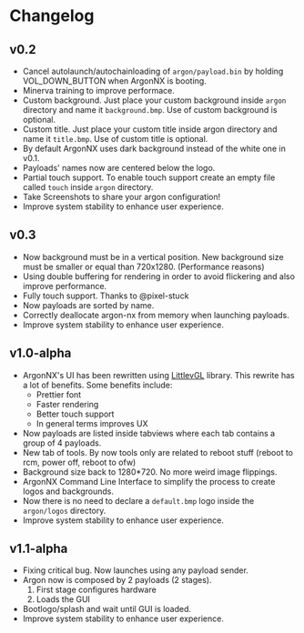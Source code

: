 # Changelog

## v0.2

- Cancel autolaunch/autochainloading of `argon/payload.bin` by holding VOL_DOWN_BUTTON when ArgonNX is booting.
- Minerva training to improve performace.
- Custom background. Just place your custom background inside `argon` directory and name it `background.bmp`. Use of custom background is optional.
- Custom title. Just place your custom title inside argon directory and name it `title.bmp`. Use of custom title is optional.
- By default ArgonNX uses dark background instead of the white one in v0.1.
- Payloads' names now are centered below the logo.
- Partial touch support. To enable touch support create an empty file called `touch` inside `argon` directory.
- Take Screenshots to share your argon configuration! 
- Improve system stability to enhance user experience.

## v0.3

- Now background must be in a vertical position. New background size must be smaller or equal than 720x1280. (Performance reasons)
- Using double buffering for rendering in order to avoid flickering and also improve performance.
- Fully touch support. Thanks to @pixel-stuck
- Now payloads are sorted by name.
- Correctly deallocate argon-nx from memory when launching payloads.
- Improve system stability to enhance user experience.

## v1.0-alpha

- ArgonNX's UI has been rewritten using [LittlevGL]() library. This rewrite has a lot of benefits. Some benefits include:
    - Prettier font
    - Faster rendering
    - Better touch support
    - In general terms improves UX
- Now payloads are listed inside tabviews where each tab contains a group of 4 payloads.
- New tab of tools. By now tools only are related to reboot stuff (reboot to rcm, power off, reboot to ofw)
- Background size back to 1280*720. No more weird image flippings.
- ArgonNX Command Line Interface to simplify the process to create logos and backgrounds.
- Now there is no need to declare a `default.bmp` logo inside the `argon/logos` directory.
- Improve system stability to enhance user experience.

## v1.1-alpha

- Fixing critical bug. Now launches using any payload sender.
- Argon now is composed by 2 payloads (2 stages).
    1. First stage configures hardware
    2. Loads the GUI
- Bootlogo/splash and wait until GUI is loaded.
- Improve system stability to enhance user experience.
